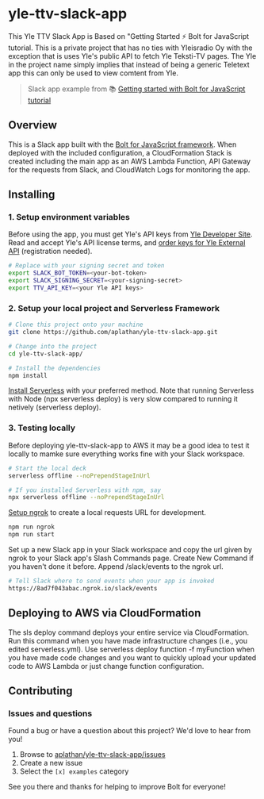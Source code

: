 # yle-ttv-slack-app

This Yle TTV Slack App is Based on "Getting Started ⚡️ Bolt for JavaScript tutorial. This is a private project that has no ties with Yleisradio Oy with the exception that is uses Yle's public API to fetch Yle Teksti-TV pages. The Yle in the project name simply implies that instead of being a generic Teletext app this can only be used to view comtent from Yle.

> Slack app example from 📚 [Getting started with Bolt for JavaScript tutorial][1]

## Overview

This is a Slack app built with the [Bolt for JavaScript framework][2]. When deployed with the included configuration, a CloudFormation Stack is created including the main app as an AWS Lambda Function, API Gateway for the requests from Slack, and CloudWatch Logs for monitoring the app.

## Installing

### 1. Setup environment variables

Before using the app, you must get Yle's API keys from [Yle Developer Site][5]. Read and accept Yle's API license terms, and [order keys for Yle External API][6] (registration needed).

```zsh
# Replace with your signing secret and token
export SLACK_BOT_TOKEN=<your-bot-token>
export SLACK_SIGNING_SECRET=<your-signing-secret>
export TTV_API_KEY=<your Yle API keys>
```

### 2. Setup your local project and Serverless Framework

```zsh
# Clone this project onto your machine
git clone https://github.com/aplathan/yle-ttv-slack-app.git

# Change into the project
cd yle-ttv-slack-app/

# Install the dependencies
npm install
```

[Install Serverless][7] with your preferred method. Note that running Serverless with Node (npx serverless deploy) is very slow compared to running it netively (serverless deploy).

### 3. Testing locally

Before deploying yle-ttv-slack-app to AWS it may be a good idea to test it locally to mamke sure everything works fine with your Slack workspace.

```zsh
# Start the local deck
serverless offline --noPrependStageInUrl

# If you installed Serverless with npm, say
npx serverless offline --noPrependStageInUrl
```

[Setup ngrok][3] to create a local requests URL for development.

```zsh
npm run ngrok
npm run start
```

Set up a new Slack app in your Slack workspace and copy the url given by ngrok to your Slack app's Slash Commands page. Create New Command if you haven't done it before. Append /slack/events to the ngrok url.

```zsh
# Tell Slack where to send events when your app is invoked
https://8ad7f043abac.ngrok.io/slack/events
```

## Deploying to AWS via CloudFormation

The sls deploy command deploys your entire service via CloudFormation. Run this command when you have made infrastructure changes (i.e., you edited serverless.yml). Use serverless deploy function -f myFunction when you have made code changes and you want to quickly upload your updated code to AWS Lambda or just change function configuration.

## Contributing

### Issues and questions

Found a bug or have a question about this project? We'd love to hear from you!

1. Browse to [aplathan/yle-ttv-slack-app/issues][4]
1. Create a new issue
1. Select the `[x] examples` category

See you there and thanks for helping to improve Bolt for everyone!

[1]: https://slack.dev/bolt-js/tutorial/getting-started
[2]: https://slack.dev/bolt-js
[3]: https://slack.dev/bolt-js/tutorial/getting-started#setting-up-events
[4]: https://github.com/aplathan/yle-ttv-slack-app/issues/new
[5]: https://developer.yle.fi/en/index.html
[6]: https://tunnus.yle.fi/api-avaimet
[7]: https://www.serverless.com/framework/docs/getting-started/